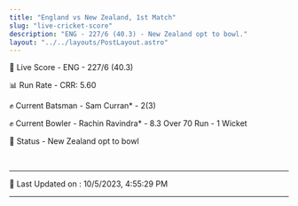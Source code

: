 ```yaml
---
title: "England vs New Zealand, 1st Match"
slug: "live-cricket-score"
description: "ENG - 227/6 (40.3) - New Zealand opt to bowl."
layout: "../../layouts/PostLayout.astro"
---
```


🔴 Live Score - ENG - 227/6 (40.3)  

📊 Run Rate - CRR: 5.60  

✊ Current Batsman - Sam Curran* - 2(3)  

✊ Current Bowler - Rachin Ravindra* - 8.3 Over 70 Run - 1 Wicket  

📑 Status - New Zealand opt to bowl

<br />

***

📝 Last Updated on : 10/5/2023, 4:55:29 PM

***

